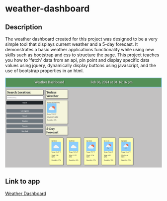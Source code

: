 # weather-dashboard

## Description 

The weather dashboard created for this project was designed to be a very simple tool that displays current weather and a 5-day forecast. It demonstrates a basic weather applications functionality while using new skills such as bootstrap and css to structure the page. This project teaches you how to 'fetch' data from an api, pin point and display specific data values using jquery, dynamically display buttons using javascript, and the use of bootstrap properties in an html.


![image](./assets/images/screenshot.png)

## Link to app
[Weather Dashboard][def]

[def]: https://nicoinlalaland.github.io/weather-dashboard/